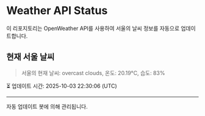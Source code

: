 
# Weather API Status

이 리포지토리는 OpenWeather API를 사용하여 서울의 날씨 정보를 자동으로 업데이트합니다.

## 현재 서울 날씨
> 서울의 현재 날씨: overcast clouds, 온도: 20.19°C, 습도: 83%

⏳ 업데이트 시간: 2025-10-03 22:30:06 (UTC)

---
자동 업데이트 봇에 의해 관리됩니다.
